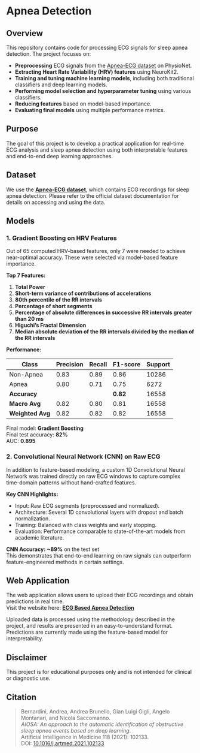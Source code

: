 # Apnea Detection

## Overview
This repository contains code for processing ECG signals for sleep apnea detection. The project focuses on:
- **Preprocessing** ECG signals from the [Apnea-ECG dataset](https://www.physionet.org/content/apnea-ecg/) on PhysioNet.
- **Extracting Heart Rate Variability (HRV) features** using NeuroKit2.
- **Training and tuning machine learning models**, including both traditional classifiers and deep learning models.
- **Performing model selection and hyperparameter tuning** using various classifiers.
- **Reducing features** based on model-based importance.
- **Evaluating final models** using multiple performance metrics.

## Purpose
The goal of this project is to develop a practical application for real-time ECG analysis and sleep apnea detection using both interpretable features and end-to-end deep learning approaches.

## Dataset
We use the **[Apnea-ECG dataset](https://www.physionet.org/content/apnea-ecg/)**, which contains ECG recordings for sleep apnea detection. Please refer to the official dataset documentation for details on accessing and using the data.

## Models

### 1. Gradient Boosting on HRV Features
Out of 65 computed HRV-based features, only 7 were needed to achieve near-optimal accuracy. These were selected via model-based feature importance.

**Top 7 Features:**
1. **Total Power**
2. **Short-term variance of contributions of accelerations**
3. **80th percentile of the RR intervals**
4. **Percentage of short segments**
5. **Percentage of absolute differences in successive RR intervals greater than 20 ms**
6. **Higuchi’s Fractal Dimension**
7. **Median absolute deviation of the RR intervals divided by the median of the RR intervals**

**Performance:**

| Class            | Precision | Recall | F1-score | Support |
|------------------|-----------|--------|----------|---------|
| Non-Apnea        | 0.83      | 0.89   | 0.86     | 10286   |
| Apnea            | 0.80      | 0.71   | 0.75     | 6272    |
| **Accuracy**     |           |        | **0.82** | 16558   |
| **Macro Avg**    | 0.82      | 0.80   | 0.81     | 16558   |
| **Weighted Avg** | 0.82      | 0.82   | 0.82     | 16558   |

Final model: **Gradient Boosting**  
Final test accuracy: **82%**  
AUC: **0.895**

### 2. Convolutional Neural Network (CNN) on Raw ECG

In addition to feature-based modeling, a custom 1D Convolutional Neural Network was trained directly on raw ECG windows to capture complex time-domain patterns without hand-crafted features.

**Key CNN Highlights:**
- Input: Raw ECG segments (preprocessed and normalized).
- Architecture: Several 1D convolutional layers with dropout and batch normalization.
- Training: Balanced with class weights and early stopping.
- Evaluation: Performance comparable to state-of-the-art models from academic literature.

**CNN Accuracy:** **~89%** on the test set  
This demonstrates that end-to-end learning on raw signals can outperform feature-engineered methods in certain settings.

## Web Application
The web application allows users to upload their ECG recordings and obtain predictions in real time.  
Visit the website here: **[ECG Based Apnea Detection](https://ecg-based-apnea-detection.streamlit.app/)**

Uploaded data is processed using the methodology described in the project, and results are presented in an easy-to-understand format. Predictions are currently made using the feature-based model for interpretability.

## Disclaimer
This project is for educational purposes only and is not intended for clinical or diagnostic use.

## Citation
> Bernardini, Andrea, Andrea Brunello, Gian Luigi Gigli, Angelo Montanari, and Nicola Saccomanno.  
> *AIOSA: An approach to the automatic identification of obstructive sleep apnea events based on deep learning*.  
> Artificial Intelligence in Medicine 118 (2021): 102133.  
> DOI: [10.1016/j.artmed.2021.102133](https://doi.org/10.1016/j.artmed.2021.102133)

